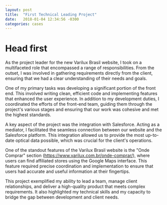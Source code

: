 ```yaml
---
layout: post
title:  "First Technical Leading Project"
date:   2018-01-04 12:34:56 -0300
categories: cases
---
```

# Head first
As the project leader for the new Varilux Brasil website, I took on a multifaceted role that encompassed a range of responsibilities. From the outset, I was involved in gathering requirements directly from the client, ensuring that we had a clear understanding of their needs and goals.
  
One of my primary tasks was developing a significant portion of the front end. This involved writing clean, efficient code and implementing features that enhanced the user experience. In addition to my development duties, I coordinated the efforts of the front-end team, guiding them through the project's various stages and ensuring that our work was cohesive and met the highest standards.
  
A key aspect of the project was the integration with Salesforce. Acting as a mediator, I facilitated the seamless connection between our website and the Salesforce platform. This integration allowed us to provide the most up-to-date optical data possible, which was crucial for the client's operations.
  
One of the standout features of the Varilux Brasil website is the "Onde Comprar" section (https://www.varilux.com.br/onde-comprar/), where users can find affiliated stores using the Google Maps interface. This feature required precise coordination and implementation to ensure that users had accurate and useful information at their fingertips.
  
This project exemplified my ability to lead a team, manage client relationships, and deliver a high-quality product that meets complex requirements. It also highlighted my technical skills and my capacity to bridge the gap between development and client needs.